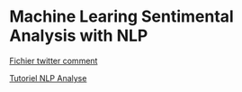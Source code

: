 # Machine Learing Sentimental Analysis with NLP

[Fichier twitter comment](https://dst-train-datasets.s3-eu-west-1.amazonaws.com/masterclass_tm/twitter_comment.csv)

[Tutoriel NLP Analyse](https://datascientest.com/nlp-twitter-analyse-de-sentiment)